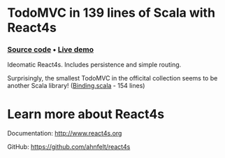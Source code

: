 # TodoMVC in 139 lines of Scala with React4s

### [Source code](https://github.com/Ahnfelt/react4s-todomvc/blob/master/src/main/scala/com/github/ahnfelt/react4s/todomvc/TodoApp.scala) • [Live demo](http://react4s.org/todomvc/) 

Ideomatic React4s. Includes persistence and simple routing. 

Surprisingly, the smallest TodoMVC in the officital collection seems to be another Scala library! ([Binding.scala](http://todomvc.com/examples/binding-scala/#/) - 154 lines)


# Learn more about React4s

Documentation: http://www.react4s.org

GitHub: https://github.com/ahnfelt/react4s
